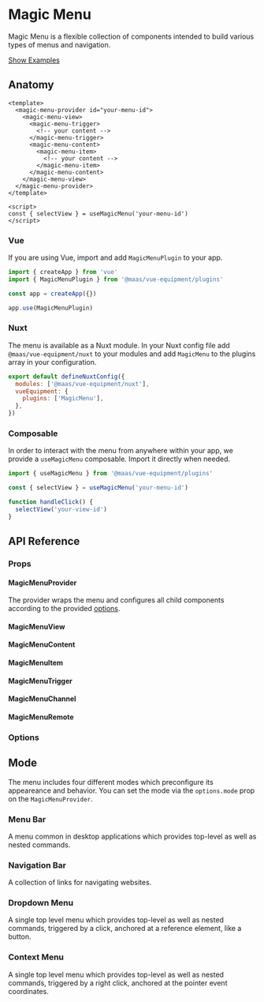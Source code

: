 # Magic Menu

Magic Menu is a flexible collection of components intended to build various types of menus and navigation.

[Show Examples](#mode)

<!--@include: @/apps/docs/src/content/snippets/overview.md-->

## Anatomy

```vue
<template>
  <magic-menu-provider id="your-menu-id">
    <magic-menu-view>
      <magic-menu-trigger>
        <!-- your content -->
      </magic-menu-trigger>
      <magic-menu-content>
        <magic-menu-item>
          <!-- your content -->
        </magic-menu-item>
      </magic-menu-content>
    </magic-menu-view>
  </magic-menu-provider>
</template>

<script>
const { selectView } = useMagicMenu('your-menu-id')
</script>
```

<!--@include: @/apps/docs/src/content/snippets/installation.md-->

### Vue

If you are using Vue, import and add `MagicMenuPlugin` to your app.

```js
import { createApp } from 'vue'
import { MagicMenuPlugin } from '@maas/vue-equipment/plugins'

const app = createApp({})

app.use(MagicMenuPlugin)
```

### Nuxt

The menu is available as a Nuxt module. In your Nuxt config file add `@maas/vue-equipment/nuxt` to your modules and add `MagicMenu` to the plugins array in your configuration.

```js
export default defineNuxtConfig({
  modules: ['@maas/vue-equipment/nuxt'],
  vueEquipment: {
    plugins: ['MagicMenu'],
  },
})
```

### Composable

In order to interact with the menu from anywhere within your app, we provide a `useMagicMenu` composable. Import it directly when needed.

```js
import { useMagicMenu } from '@maas/vue-equipment/plugins'

const { selectView } = useMagicMenu('your-menu-id')

function handleClick() {
  selectView('your-view-id')
}
```

## API Reference

### Props

#### MagicMenuProvider

The provider wraps the menu and configures all child components according to the provided [options](#options).

<ProseTable 
  :columns="[
    { label: 'Prop' },
    { label: 'Type' },
    { label: 'Required' }
  ]"
  :rows="[
    {
      items: [
        {
          label: 'id',
          description: 'Providing an id is required. Can either be a string or a ref.'
        },
        {
          label: 'MaybeRef\<string\>',
          escape: true
        },
        {
          label: 'true'
        }
      ]
    },
    {
      items: [
        {
          label: 'options',
          description: 'Refer to the [options table](#options) for details.'
        },
        {
          label: 'MagicMenuOptions'
        },
        {
          label: 'false'
        }
      ]
    },
  ]"
/>

#### MagicMenuView

<ProseTable 
  :columns="[
    { label: 'Prop' },
    { label: 'Type' },
    { label: 'Required' }
  ]"
  :rows="[
    {
      items: [
        {
          label: 'id',
          description: 'Providing an id is optional. Can either be a string or a ref. Neccessary for interacting with the view through `useMagicMenu`.'
        },
        {
          label: 'MaybeRef\<string\>',
          escape: true
        },
        {
          label: 'false'
        }
      ]
    },
    {
      items: [
        {
          label: 'placement',
          description: 'Override the placement of the MenuView.'
        },
       {
          label: 'Placement',
          description: 'Please refer to the [Floating UI docs](https://floating-ui.com/docs/tutorial#placements).'
        },
        {
          label: 'false'
        }
      ]
    },
  ]"
/>

#### MagicMenuContent

<ProseTable 
  :columns="[
    { label: 'Prop' },
    { label: 'Type' },
    { label: 'Required' }
  ]"
  :rows="[
    {
      items: [
        {
          label: 'arrow',
          description: 'Show or hide an arrow pointing at the trigger element.'
        },
        {
          label: 'boolean',
        },
        {
          label: 'false'
        }
      ]
    },
    {
      items: [
        {
          label: 'transition',
          description: 'Override the [transition name](https://vuejs.org/guide/built-ins/transition#named-transitions).'
        },
        {
          label: 'string',
        },
        {
          label: 'false'
        }
      ]
    },
    {
      items: [
        {
          label: 'referenceEl',
          description: 'Override the reference element used for positioning the content element.'
        },
        {
          label: 'HTMLElement | ComponentPublicInstance',
          escape: true
        },
        {
          label: 'false'
        }
      ]
    }
  ]"
/>

#### MagicMenuItem

<ProseTable 
  :columns="[
    { label: 'Prop' },
    { label: 'Type' },
    { label: 'Required' }
  ]"
  :rows="[
    {
      items: [
        {
          label: 'id',
          description: 'Providing an id is optional.'
        },
        {
          label: 'string'
        },
        {
          label: 'false'
        }
      ]
    },
    {
      items: [
        {
          label: 'disabled',
          description: 'Disable the menu item.'
        },
        {
          label: 'boolean'
        },
        {
          label: 'false'
        }
      ]
    }
  ]"
/>

#### MagicMenuTrigger

<ProseTable 
  :columns="[
    { label: 'Prop' },
    { label: 'Type' },
    { label: 'Required' }
  ]"
  :rows="[
    {
      items: [
        {
          label: 'disabled',
          description: 'Disable the trigger.'
        },
        {
          label: 'boolean'
        },
        {
          label: 'false'
        }
      ]
    },
    {
      items: [
        {
          label: 'trigger',
          description: 'Override the interactions that activate the trigger.'
        },
        {
          label: 'Interaction[]',
          description: 'Array<\'click\' | \'mouseenter\' | \'right-click\'>',
        },
        {
          label: 'false'
        }
      ]
    },
    {
      items: [
        {
          label: 'asChild',
          description: 'Prevent the component from rendering and pass all functionality to a child element.'
        },
        {
          label: 'boolean'
        },
        {
          label: 'false'
        }
      ]
    }
  ]"
/>

#### MagicMenuChannel

<ProseTable 
  :columns="[
    { label: 'Prop' },
    { label: 'Type' },
    { label: 'Required' }
  ]"
  :rows="[
    {
      items: [
        {
          label: 'id',
          description: 'Providing an id is optional. Can either be a string or a ref. Neccessary for interacting with the channel through `useMagicMenu`.'
        },
        {
          label: 'MaybeRef\<string\>',
          escape: true
        },
        {
          label: 'false'
        }
      ]
    },
     {
      items: [
        {
          label: 'transition',
          description: 'Override the [transition name](https://vuejs.org/guide/built-ins/transition#named-transitions).'
        },
        {
          label: 'string',
        },
        {
          label: 'false'
        }
      ]
    },
  ]"
/>

#### MagicMenuRemote

<ProseTable 
  :columns="[
    { label: 'Prop' },
    { label: 'Type' },
    { label: 'Required' }
  ]"
  :rows="[
    {
      items: [
        {
          label: 'channelId',
          description: 'Provide a channel id, for the remote to communicate with.'
        },
        {
          label: 'string'
        },
        {
          label: 'true'
        }
      ]
    },
    {
      items: [
        {
          label: 'viewId',
          description: 'Provide the id of the view, the channel is nested in. This is only neccessary if the triger isn’t nested inside `MagicMenuView`.'
        },
        {
          label: 'string'
        },
        {
          label: 'false'
        }
      ]
    },
    {
      items: [
        {
          label: 'instanceId',
          description: 'Provide the menu id. This is only neccessary if the trigger isn’t nested inside `MagicMenuProvider`.'
        },
        {
          label: 'string'
        },
        {
          label: 'false'
        }
      ]
    },
    {
      items: [
        {
          label: 'disabled',
          description: 'Disable the remote.'
        },
        {
          label: 'boolean'
        },
        {
          label: 'false'
        }
      ]
    },
    {
      items: [
        {
          label: 'trigger',
          description: 'Override the interactions that activate the remote.'
        },
        {
          label: 'Interaction[]',
          description: 'Array<\'click\' | \'mouseenter\' | \'right-click\'>'
        },
        {
          label: 'false'
        }
      ]
    },
    {
      items: [
        {
          label: 'asChild',
          description: 'Prevent the component from rendering and pass all functionality to a child element.'
        },
        {
          label: 'boolean'
        },
        {
          label: 'false'
        }
      ]
    }
  ]"
/>

### Options

<ProseTable 
  :columns="[
    { label: 'Option' },
    { label: 'Type' },
    { label: 'Default' }
  ]"
  :rows="[
    {
      items: [
        { 
          label: 'mode',
          description: 'The menu includes four different modes which preconfigure its appeareance and behavior. Details [below](#mode)'
        },
        { label: 'MenuMode',
          description: 'menubar | navigation |dropdown | context'
        },
        { label: 'menubar' }
      ]
    },
    {
      items: [
        { 
          label: 'debug',
          description: 'Set to true, to get visual feedback on positioning.'
        },
        { label: 'boolean' },
        { label: 'false' }
      ]
    },
    {
      items: [
        {
          label: 'scrollLock',
          description: 'Lock body scroll when the menu is open.'
        },
        {
          label: 'boolean | object'
        },
        {
          label: 'object'
        }
      ]
    },
    {
      items: [
        {
          label: 'scrollLock.padding',
          description: 'Locking the body scroll hides any permanently visible scrollbar. Adding a padding to fixed elements prevents them from shifting in this case.'
        },
        {
          label: 'boolean'
        },
        {
          label: 'true'
        }
      ]
    },
    {
      items: [
        { label: 'transition.content.default' },
        { label: 'string' },
        { 
          label: 'magic-menu-content--default | magic-menu-content--fade',
          description: 'Dependant on `options.mode`' 
         }
      ]
    },
    {
      items: [
        { label: 'transition.content.nested' },
        { label: 'string' },
        { label: 'magic-menu-content--fade' }
      ]
    },
    {
      items: [
        { label: 'transition.channel' },
        { label: 'string' },
        { label: 'magic-menu-channel' }
      ]
    },
    {
      items: [
        { label: 'floating.strategy' },
        { label: 'fixed | absolute' },
        { 
          label: 'fixed | absolute',
          description: 'Dependant on `options.mode`' 
         }
      ]
    },
    {
      items: [
        { label: 'delay.mouseenter' },
        { label: 'number' },
        { 
          label: '0 | 50', 
          description: 'Dependant on `options.mode`' 
        }
      ]
    },
    {
      items: [
        { label: 'delay.mouseleave' },
        { label: 'number' },
        { 
          label: '0 | 200',
          description: 'Dependant on `options.mode`' 
         }
      ]
    },
    {
      items: [
        { label: 'delay.click' },
        { label: 'number' },
        { label: '0' }
      ]
    },
    {
      items: [
        { label: 'delay.rightClick' },
        { label: 'number' },
        { label: '0' }
      ]
    }
  ]"
/>

## Mode

The menu includes four different modes which preconfigure its appeareance and behavior. You can set the mode via the `options.mode` prop on the `MagicMenuProvider`.

### Menu Bar

A menu common in desktop applications which provides top-level as well as nested commands.

<component-preview src="./demo/MenuBarDemo.vue" />

### Navigation Bar

A collection of links for navigating websites.

<component-preview src="./demo/NavigationBarDemo.vue" />

### Dropdown Menu

A single top level menu which provides top-level as well as nested commands, triggered by a click, anchored at a reference element, like a button.

<component-preview src="./demo/DropdownMenuDemo.vue" />

### Context Menu

A single top level menu which provides top-level as well as nested commands, triggered by a right click, anchored at the pointer event coordinates.

<component-preview src="./demo/ContextMenuDemo.vue" />

